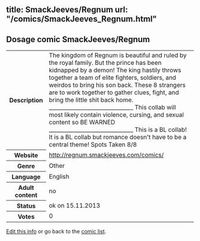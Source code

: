 title: SmackJeeves/Regnum
url: "/comics/SmackJeeves_Regnum.html"
---
Dosage comic SmackJeeves/Regnum
-----------------------------------------

<p id="msg"></p>
<script type="text/javascript">
if (window.location.search === '?edit_info_mail=sent_ok') {
  var elem = document.getElementById("msg");
  elem.innerHTML = 'Edited information sucessfully sent for review, which is usually done daily. Thanks!';
  elem.className = 'ok';
}
</script>
<table class="comicinfo">
<tr>
<th>Description</th><td>The kingdom of Regnum is beautiful and ruled by the royal family. But the prince has been kidnapped by a demon! The king hastily throws together a team of elite fighters, soldiers, and weirdos to bring his son back. These 8 strangers are to work together to gather clues, fight, and bring the little shit back home. _______________________________ This collab will most likely contain violence, cursing, and sexual content so BE WARNED _______________________________ This is a BL collab! It is a BL collab but romance doesn't have to be a central theme! Spots Taken 8/8</td>
</tr>
<tr>
<th>Website</th><td><a href="http://regnum.smackjeeves.com/comics/">http://regnum.smackjeeves.com/comics/</a></td>
</tr>
<tr>
<th>Genre</th><td>Other</td>
</tr>
<tr>
<th>Language</th><td>English</td>
</tr>
<tr>
<th>Adult content</th><td>no</td>
</tr>
<tr>
<th>Status</th><td>ok on 15.11.2013</td>
</tr>
<tr>
<th>Votes</th><td>0</td>
</tr>
</table>

[Edit this info](SmackJeeves_Regnum_edit.html) or go back to the [comic list](../comic-index.html).
